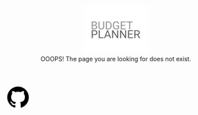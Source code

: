 <!DOCTYPE html>
<html lang="en">
<head>
   <meta charset="UTF-8">
   <meta http-equiv="X-UA-Compatible" content="IE=edge">
   <meta name="viewport" content="width=device-width, initial-scale=1.0">
   <meta name="description" content="Personal Budget Tool, Budget Planner">
   <link rel="stylesheet" href="assets/css/style.css">
      
   <title>Budget Planner - Page Not Found</title>
</head>
<body>
   <header id="not-found-header">
      <div class="header-container">
         <div class="logo">
            <a href="index.html" aria-label="link to home page"><img src="assets/images/logo.webp" width="150" height="112" alt="logo"></a>
         </div>
         <!-- Summary: Month, Net Income, Income / Expenses -->
         <div id="summary">
            <div class="page-not-found">
               OOOPS! The page you are looking for does not exist. 
            </div>
         </div>
      </div>
   </header>

   <footer>
      <a href="https://github.com/alexandrearantes1/budget-planner" target="_blank" aria-label="Link to github repository"><svg xmlns="http://www.w3.org/2000/svg" width="50" height="50" viewBox="0 0 24 24"><path d="M12 0c-6.626 0-12 5.373-12 12 0 5.302 3.438 9.8 8.207 11.387.599.111.793-.261.793-.577v-2.234c-3.338.726-4.033-1.416-4.033-1.416-.546-1.387-1.333-1.756-1.333-1.756-1.089-.745.083-.729.083-.729 1.205.084 1.839 1.237 1.839 1.237 1.07 1.834 2.807 1.304 3.492.997.107-.775.418-1.305.762-1.604-2.665-.305-5.467-1.334-5.467-5.931 0-1.311.469-2.381 1.236-3.221-.124-.303-.535-1.524.117-3.176 0 0 1.008-.322 3.301 1.23.957-.266 1.983-.399 3.003-.404 1.02.005 2.047.138 3.006.404 2.291-1.552 3.297-1.23 3.297-1.23.653 1.653.242 2.874.118 3.176.77.84 1.235 1.911 1.235 3.221 0 4.609-2.807 5.624-5.479 5.921.43.372.823 1.102.823 2.222v3.293c0 .319.192.694.801.576 4.765-1.589 8.199-6.086 8.199-11.386 0-6.627-5.373-12-12-12z"/></svg></a>
   </footer>
</body>
</html>
